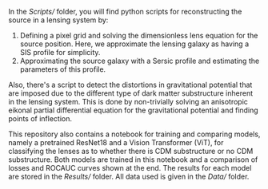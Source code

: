 In the *Scripts/* folder, you will find python scripts for reconstructing the source in a lensing system by:
1. Defining a pixel grid and solving the dimensionless lens equation for the source position. Here, we approximate the lensing galaxy as having a SIS profile for simplicity.
2. Approximating the source galaxy with a Sersic profile and estimating the parameters of this profile.

Also, there's a script to detect the distortions in gravitational potential that are imposed due to the different type of dark matter substructure inherent in the lensing system. This is done by non-trivially solving an anisotropic eikonal partial differential equation for the gravitational potential and finding points of inflection.

This repository also contains a notebook for training and comparing models, namely a pretrained ResNet18 and a Vision Transformer (ViT), for classifying the lenses as to whether there is CDM substructure or no CDM substructure. Both models are trained in this notebook and a comparison of losses and ROCAUC curves shown at the end. The results for each model are stored in the *Results/* folder. 
All data used is given in the *Data/* folder.
